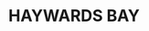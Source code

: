 ---
lastmod: '2025-04-06T06:05:20+00:00'
latitude: -34.54457727
layout: suburb
longitude: 150.7941158
postcode: '2530'
state: NSW
title: HAYWARDS BAY
url: /nsw/haywards-bay/
---